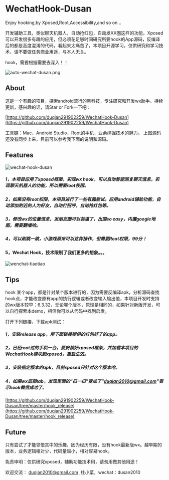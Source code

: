 # WechatHook-Dusan
Enjoy hooking,by Xposed,Root,Accessibility,and so on...

开发辅助工具，类似聊天机器人，自动抢红包，自动发XX圈这样的功能。Xposed可以开发很多有趣的应用，但必须花足够时间研究所要hook的App源码，反编译后的都是高度混淆的代码，看起来太痛苦了，本项目开源学习，仅供研究和学习技术，请不要做任务商业用途，与本人无关。

hook，需要根据需要去深入！！

![auto-wechat-dusan.png](http://upload-images.jianshu.io/upload_images/2001922-59bb02f4ed2cfe65.png?imageMogr2/auto-orient/strip%7CimageView2/2/w/1240)


## About 

这是一个有趣的项目，探索android流行的黑科技，专注研究和开发wx助手。持续更新，感兴趣的话，请Star or Fork一下吧：

[https://github.com/duqian291902259/WechatHook-Dusan](https://github.com/duqian291902259/WechatHook-Dusan)

工具链：Mac，Android Studio，Root的手机，业余挖掘技术的魅力。
上图源码还没有同步上来，目前可以参考我下面的说明和源码。

## Features

![wechat-hook-dusan](https://github.com/duqian291902259/WechatHook-Dusan/blob/master/screenshot/wechat-hook-dusan.png)


##### 1，本项目应用了xposed框架，实现wx hook，可以自动智能回复聊天信息，实现聊天机器人的功能，所以需要root权限。

##### 2，如果没有root权限，本项目进行了一些有趣尝试。应用android辅助功能，自动添加附近的人为好友，自动打招呼，自动抢红包等。

##### 3，修改wx的位置信息，发朋友圈可以装逼了，出国so easy，内置google地图，需要翻墙哈。

##### 4，可以刷跳一跳，小游戏原来可以这样操作，但需要Root权限，99分！

#### 5，Wechat Hook，技术限制了我们更多的想象。。。

![wenchat-tiaotiao](https://github.com/duqian291902259/WechatHook-Dusan/blob/master/screenshot/wenchat-tiaotiao.png)


## Tips
hook 某个app，都是针对某个版本进行的，因为需要反编译apk，分析源码查找hook点，才能改变原有app的执行逻辑或者改变输入输出值，本项目开发时支持的wx版本较早：6.3.32，无论哪个版本，原理是相同的，如果针对新版开发，可以自行探索本demo，相信你可以从代码中找到启发。

打开下列链接，下载apk测试：
##### 1，安装release app，用下面链接提供的打包好了的app。

##### 2，已经root过的手机一台，要安装好xposed框架，并加载本项目的WechatHook模块到xposed，重启生效。

##### 3，安装指定版本的apk，目前xposed只针对这个版本哈。

##### 4，如果wx底部tab，发现里面的“扫一扫”变成了“duqian2010@gmail.com"表示hook微信成功了。

[https://github.com/duqian291902259/WechatHook-Dusan/tree/master/hook_release](https://github.com/duqian291902259/WechatHook-Dusan/tree/master/hook_release)

## Future

只有尝试了才能领悟其中的乐趣，因为经历有限，没有hook最新版wx。越早期的版本，业务逻辑相对少，代码量越小，相对容易hook。

免责申明：仅供研究xposed，辅助功能技术用，请勿用做其他用途！

欢迎交流：
duqian2010@gmail.com ,杜小菜，wechat：dusan2010


